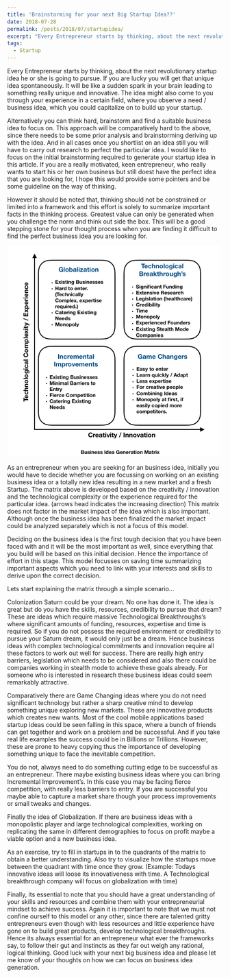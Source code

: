 ```yaml
---
title: 'Brainstorming for your next Big Startup Idea??'
date: 2018-07-28
permalink: /posts/2018/07/startupidea/
excerpt: "Every Entrepreneur starts by thinking, about the next revolutionary startup idea he or she is going to pursue. If you are lucky you will get that unique idea spontaneously. It will be like a sudden spark in your brain leading to something really unique and innovative. The idea might also come to you through your experience in a certain field, where you observe a need / business idea, which you could capitalize on to build up your startup. "
tags:
  - Startup
---
```


Every Entrepreneur starts by thinking, about the next revolutionary startup idea he or she is going to pursue. If you are lucky you will get that unique idea spontaneously. It will be like a sudden spark in your brain leading to something really unique and innovative. The idea might also come to you through your experience in a certain field, where you observe a need / business idea, which you could capitalize on to build up your startup. 

Alternatively you can think hard, brainstorm and find a suitable business idea to focus on. This approach will be comparatively hard to the above, since there needs to be some prior analysis and brainstorming deriving up with the idea. And in all cases once you shortlist on an idea still you will have to carry out research to perfect the particular idea. I would like to focus on the initial brainstorming required to generate your startup idea in this article. If you are a really motivated, keen entrepreneur, who really wants to start his or her own business but still doest have the perfect idea that you are looking for, I hope this would provide some pointers and be some guideline on the way of thinking. 

However it should be noted that, thinking should not be constrained or limited into a framework and this effort is solely to summarize important facts in the thinking process. Greatest value can only be generated when you challenge the norm and think out side the box. This will be a good stepping stone for your thought process when you are finding it difficult to find the perfect business idea you are looking for. 

<img src='/images/startupidea.png'>

As an entrepreneur when you are seeking for an business idea, initially you would have to decide whether you are focussing on working on an existing business idea or a totally new idea resulting in a new market and a fresh Startup. The matrix above is developed based on the creativity / innovation and the technological complexity or the experience required for the particular idea. (arrows head indicates the increasing direction) This matrix does not factor in the market impact of the idea which is also important. Although once the business idea has been finalized the market impact could be analyzed separately which is not a focus of this model.

Deciding on the business idea is the first tough decision that you have been faced with and it will be the most important as well, since everything that you build will be based on this initial decision. Hence the importance of effort in this stage. This model focusses on saving time summarizing important aspects which you need to link with your interests and skills to derive upon the correct decision. 

Lets start explaining the matrix  through a simple scenario… 

Colonization Saturn could be your dream. No one has done it. The idea is great but do you have the skills, resources, credibility to pursue that dream? These are ideas which require massive Technological Breakthroughs’s where significant amounts of funding, resources, expertise and time is required. So if you do not possess the required environment or credibility to pursue your Saturn dream, it would only just be a dream. Hence business ideas with complex technological commitments and innovation require all these factors to work out well for success. There are really high entry barriers, legislation which needs to be considered and also there could be companies working in stealth mode to achieve these goals already. For someone who is interested in research these business ideas could seem remarkably attractive. 

Comparatively there are Game Changing ideas where you do not need significant technology but rather a sharp creative mind to develop something unique exploring new markets. These are innovative products which creates new wants. Most of the cool mobile applications based startup ideas could be seen falling in this space, where a bunch of friends can get together and work on a problem and be successful. And if you take real life examples the success could be in Billions or Trillions. However, these are prone to heavy copying thus the importance of developing something unique to face the inevitable competition. 

You do not, always need to do something cutting edge to be successful as an entrepreneur. There maybe existing business ideas where you can bring Incremental Improvement’s. In this case you may be facing fierce competition, with really less barriers to entry. If you are successful you maybe able to capture a market share though your process improvements or small tweaks and changes. 

Finally the idea of Globalization. If there are business ideas with a monopolistic player and large technological complexities, working on replicating the same in different demographies to focus on profit maybe a viable option and a new business idea. 
 
As an exercise, try to fill in startups in to the quadrants of the matrix to obtain a better understanding. Also try to visualize how the startups move between the quadrant with time once they grow. (Example: Todays innovative ideas will loose its innovativeness with time. A Technological breakthrough company will focus on globalization with time) 

Finally, its essential to note that you should have a great understanding of your skills and resources and combine them with your entrepreneurial mindset to achieve success. Again it is important to note that we must not confine ourself to this model or any other, since there are talented gritty entrepreneurs even though with less resources and little experience have gone on to build great products, develop technological breakthroughs. Hence its always essential for an entrepreneur what ever the frameworks say, to follow their gut and instincts as they far out weigh any rational, logical thinking. Good luck with your next big business idea and please let me know of your thoughts on how we can focus on business idea generation.
